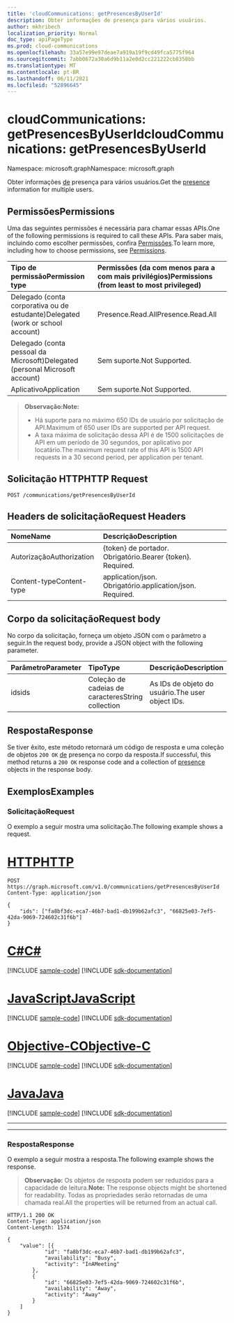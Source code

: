 ```yaml
---
title: 'cloudCommunications: getPresencesByUserId'
description: Obter informações de presença para vários usuários.
author: mkhribech
localization_priority: Normal
doc_type: apiPageType
ms.prod: cloud-communications
ms.openlocfilehash: 33a57e99e97deae7a919a19f9cd49fca5775f964
ms.sourcegitcommit: 7abb0672a38a6d9b11a2e0d2cc221222cb8358bb
ms.translationtype: MT
ms.contentlocale: pt-BR
ms.lasthandoff: 06/11/2021
ms.locfileid: "52896645"
---
```

# <a name="cloudcommunications-getpresencesbyuserid"></a><span data-ttu-id="66860-103">cloudCommunications: getPresencesByUserId</span><span class="sxs-lookup"><span data-stu-id="66860-103">cloudCommunications: getPresencesByUserId</span></span>

<span data-ttu-id="66860-104">Namespace: microsoft.graph</span><span class="sxs-lookup"><span data-stu-id="66860-104">Namespace: microsoft.graph</span></span>

<span data-ttu-id="66860-105">Obter informações [de](../resources/presence.md) presença para vários usuários.</span><span class="sxs-lookup"><span data-stu-id="66860-105">Get the [presence](../resources/presence.md) information for multiple users.</span></span>

## <a name="permissions"></a><span data-ttu-id="66860-106">Permissões</span><span class="sxs-lookup"><span data-stu-id="66860-106">Permissions</span></span>
<span data-ttu-id="66860-107">Uma das seguintes permissões é necessária para chamar essas APIs.</span><span class="sxs-lookup"><span data-stu-id="66860-107">One of the following permissions is required to call these APIs.</span></span> <span data-ttu-id="66860-108">Para saber mais, incluindo como escolher permissões, confira [Permissões](/graph/permissions-reference).</span><span class="sxs-lookup"><span data-stu-id="66860-108">To learn more, including how to choose permissions, see [Permissions](/graph/permissions-reference).</span></span>

| <span data-ttu-id="66860-109">Tipo de permissão</span><span class="sxs-lookup"><span data-stu-id="66860-109">Permission type</span></span> | <span data-ttu-id="66860-110">Permissões (da com menos para a com mais privilégios)</span><span class="sxs-lookup"><span data-stu-id="66860-110">Permissions (from least to most privileged)</span></span>                  |
| :-------------- | :----------------------------------------------------------- |
| <span data-ttu-id="66860-111">Delegado (conta corporativa ou de estudante)</span><span class="sxs-lookup"><span data-stu-id="66860-111">Delegated (work or school account)</span></span>     | <span data-ttu-id="66860-112">Presence.Read.All</span><span class="sxs-lookup"><span data-stu-id="66860-112">Presence.Read.All</span></span>                         |
| <span data-ttu-id="66860-113">Delegado (conta pessoal da Microsoft)</span><span class="sxs-lookup"><span data-stu-id="66860-113">Delegated (personal Microsoft account)</span></span> | <span data-ttu-id="66860-114">Sem suporte.</span><span class="sxs-lookup"><span data-stu-id="66860-114">Not Supported.</span></span>                         |
| <span data-ttu-id="66860-115">Aplicativo</span><span class="sxs-lookup"><span data-stu-id="66860-115">Application</span></span>                            | <span data-ttu-id="66860-116">Sem suporte.</span><span class="sxs-lookup"><span data-stu-id="66860-116">Not Supported.</span></span>                                  |

> <span data-ttu-id="66860-117">**Observação:**</span><span class="sxs-lookup"><span data-stu-id="66860-117">**Note:**</span></span>
> * <span data-ttu-id="66860-118">Há suporte para no máximo 650 IDs de usuário por solicitação de API.</span><span class="sxs-lookup"><span data-stu-id="66860-118">Maximum of 650 user IDs are supported per API request.</span></span>
> * <span data-ttu-id="66860-119">A taxa máxima de solicitação dessa API é de 1500 solicitações de API em um período de 30 segundos, por aplicativo por locatário.</span><span class="sxs-lookup"><span data-stu-id="66860-119">The maximum request rate of this API is 1500 API requests in a 30 second period, per application per tenant.</span></span>

## <a name="http-request"></a><span data-ttu-id="66860-120">Solicitação HTTP</span><span class="sxs-lookup"><span data-stu-id="66860-120">HTTP Request</span></span>
<!-- { "blockType": "ignored" } -->
```http
POST /communications/getPresencesByUserId
```

## <a name="request-headers"></a><span data-ttu-id="66860-121">Headers de solicitação</span><span class="sxs-lookup"><span data-stu-id="66860-121">Request Headers</span></span>
| <span data-ttu-id="66860-122">Nome</span><span class="sxs-lookup"><span data-stu-id="66860-122">Name</span></span>          | <span data-ttu-id="66860-123">Descrição</span><span class="sxs-lookup"><span data-stu-id="66860-123">Description</span></span>               |
|:--------------|:--------------------------|
| <span data-ttu-id="66860-124">Autorização</span><span class="sxs-lookup"><span data-stu-id="66860-124">Authorization</span></span> | <span data-ttu-id="66860-p102">{token} de portador. Obrigatório.</span><span class="sxs-lookup"><span data-stu-id="66860-p102">Bearer {token}. Required.</span></span> |
|<span data-ttu-id="66860-127">Content-type</span><span class="sxs-lookup"><span data-stu-id="66860-127">Content-type</span></span> | <span data-ttu-id="66860-p103">application/json. Obrigatório.</span><span class="sxs-lookup"><span data-stu-id="66860-p103">application/json. Required.</span></span> |


## <a name="request-body"></a><span data-ttu-id="66860-130">Corpo da solicitação</span><span class="sxs-lookup"><span data-stu-id="66860-130">Request body</span></span>

<span data-ttu-id="66860-131">No corpo da solicitação, forneça um objeto JSON com o parâmetro a seguir.</span><span class="sxs-lookup"><span data-stu-id="66860-131">In the request body, provide a JSON object with the following parameter.</span></span>

| <span data-ttu-id="66860-132">Parâmetro</span><span class="sxs-lookup"><span data-stu-id="66860-132">Parameter</span></span>      | <span data-ttu-id="66860-133">Tipo</span><span class="sxs-lookup"><span data-stu-id="66860-133">Type</span></span>    |<span data-ttu-id="66860-134">Descrição</span><span class="sxs-lookup"><span data-stu-id="66860-134">Description</span></span>|
|:---------------|:--------|:----------|
|<span data-ttu-id="66860-135">ids</span><span class="sxs-lookup"><span data-stu-id="66860-135">ids</span></span>|<span data-ttu-id="66860-136">Coleção de cadeias de caracteres</span><span class="sxs-lookup"><span data-stu-id="66860-136">String collection</span></span>|<span data-ttu-id="66860-137">As IDs de objeto do usuário.</span><span class="sxs-lookup"><span data-stu-id="66860-137">The user object IDs.</span></span>|

## <a name="response"></a><span data-ttu-id="66860-138">Resposta</span><span class="sxs-lookup"><span data-stu-id="66860-138">Response</span></span>

<span data-ttu-id="66860-139">Se tiver êxito, este método retornará um código de resposta e uma coleção de objetos `200 OK` [de](../resources/presence.md) presença no corpo da resposta.</span><span class="sxs-lookup"><span data-stu-id="66860-139">If successful, this method returns a `200 OK` response code and a collection of [presence](../resources/presence.md) objects in the response body.</span></span>


## <a name="examples"></a><span data-ttu-id="66860-140">Exemplos</span><span class="sxs-lookup"><span data-stu-id="66860-140">Examples</span></span>

### <a name="request"></a><span data-ttu-id="66860-141">Solicitação</span><span class="sxs-lookup"><span data-stu-id="66860-141">Request</span></span>
<span data-ttu-id="66860-142">O exemplo a seguir mostra uma solicitação.</span><span class="sxs-lookup"><span data-stu-id="66860-142">The following example shows a request.</span></span>


# <a name="http"></a>[<span data-ttu-id="66860-143">HTTP</span><span class="sxs-lookup"><span data-stu-id="66860-143">HTTP</span></span>](#tab/http)
<!-- {
  "blockType": "request",
  "name": "get-presence-multiple-users"
}-->

```http
POST https://graph.microsoft.com/v1.0/communications/getPresencesByUserId
Content-Type: application/json

{
    "ids": ["fa8bf3dc-eca7-46b7-bad1-db199b62afc3", "66825e03-7ef5-42da-9069-724602c31f6b"]
}
```
# <a name="c"></a>[<span data-ttu-id="66860-144">C#</span><span class="sxs-lookup"><span data-stu-id="66860-144">C#</span></span>](#tab/csharp)
[!INCLUDE [sample-code](../includes/snippets/csharp/get-presence-multiple-users-csharp-snippets.md)]
[!INCLUDE [sdk-documentation](../includes/snippets/snippets-sdk-documentation-link.md)]

# <a name="javascript"></a>[<span data-ttu-id="66860-145">JavaScript</span><span class="sxs-lookup"><span data-stu-id="66860-145">JavaScript</span></span>](#tab/javascript)
[!INCLUDE [sample-code](../includes/snippets/javascript/get-presence-multiple-users-javascript-snippets.md)]
[!INCLUDE [sdk-documentation](../includes/snippets/snippets-sdk-documentation-link.md)]

# <a name="objective-c"></a>[<span data-ttu-id="66860-146">Objective-C</span><span class="sxs-lookup"><span data-stu-id="66860-146">Objective-C</span></span>](#tab/objc)
[!INCLUDE [sample-code](../includes/snippets/objc/get-presence-multiple-users-objc-snippets.md)]
[!INCLUDE [sdk-documentation](../includes/snippets/snippets-sdk-documentation-link.md)]

# <a name="java"></a>[<span data-ttu-id="66860-147">Java</span><span class="sxs-lookup"><span data-stu-id="66860-147">Java</span></span>](#tab/java)
[!INCLUDE [sample-code](../includes/snippets/java/get-presence-multiple-users-java-snippets.md)]
[!INCLUDE [sdk-documentation](../includes/snippets/snippets-sdk-documentation-link.md)]

---


---

### <a name="response"></a><span data-ttu-id="66860-148">Resposta</span><span class="sxs-lookup"><span data-stu-id="66860-148">Response</span></span>
<span data-ttu-id="66860-149">O exemplo a seguir mostra a resposta.</span><span class="sxs-lookup"><span data-stu-id="66860-149">The following example shows the response.</span></span>

> <span data-ttu-id="66860-150">**Observação:** Os objetos de resposta podem ser reduzidos para a capacidade de leitura.</span><span class="sxs-lookup"><span data-stu-id="66860-150">**Note:** The response objects might be shortened for readability.</span></span> <span data-ttu-id="66860-151">Todas as propriedades serão retornadas de uma chamada real.</span><span class="sxs-lookup"><span data-stu-id="66860-151">All the properties will be returned from an actual call.</span></span>

<!-- {
  "blockType": "response",
  "name": "get-presence-multiple-users",
  "truncated": "true",
  "@odata.type": "microsoft.graph.presence"
}-->

```http
HTTP/1.1 200 OK
Content-Type: application/json
Content-Length: 1574

{
    "value": [{
            "id": "fa8bf3dc-eca7-46b7-bad1-db199b62afc3",
            "availability": "Busy",
            "activity": "InAMeeting"
        },
        {
            "id": "66825e03-7ef5-42da-9069-724602c31f6b",
            "availability": "Away",
            "activity": "Away"
        }
    ]
}
```

<!-- uuid: 8fcb5dbc-d5aa-4681-8e31-b001d5168d79
2015-10-25 14:57:30 UTC -->
<!--
{
  "type": "#page.annotation",
  "description": "List Presence Information",
  "keywords": "",
  "section": "documentation",
  "tocPath": "",
  "suppressions": [
  ]
}
-->


